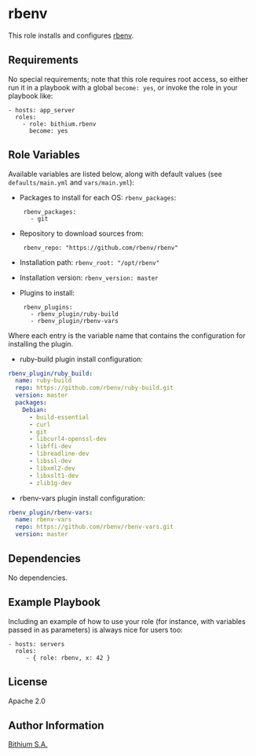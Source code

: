 rbenv
=========

This role installs and configures [rbenv](https://github.com/rbenv/rbenv).

Requirements
------------

No special requirements; note that this role requires root access, so either run it in a playbook with a global `become: yes`, or invoke the role in your playbook like:

    - hosts: app_server
      roles:
        - role: bithium.rbenv
          become: yes

Role Variables
--------------

Available variables are listed below, along with default values (see `defaults/main.yml` and `vars/main.yml`):

 * Packages to install for each OS: `rbenv_packages`:

        rbenv_packages:
          - git

 * Repository to download sources from:

        rbenv_repo: "https://github.com/rbenv/rbenv"

 * Installation path: `rbenv_root: "/opt/rbenv"`

 * Installation version: `rbenv_version: master`

 * Plugins to install:

        rbenv_plugins:
          - rbenv_plugin/ruby-build
          - rbenv_plugin/rbenv-vars

Where each entry is the variable name that contains the configuration for installing the plugin.

 * ruby-build plugin install configuration:

```yaml
rbenv_plugin/ruby_build:
  name: ruby-build
  repo: https://github.com/rbenv/ruby-build.git
  version: master
  packages:
    Debian:
      - build-essential
      - curl
      - git
      - libcurl4-openssl-dev
      - libffi-dev
      - libreadline-dev
      - libssl-dev
      - libxml2-dev
      - libxslt1-dev
      - zlib1g-dev
```

 * rbenv-vars plugin install configuration:

```yaml
rbenv_plugin/rbenv-vars:
  name: rbenv-vars
  repo: https://github.com/rbenv/rbenv-vars.git
  version: master
```

Dependencies
------------

No dependencies.

Example Playbook
----------------

Including an example of how to use your role (for instance, with variables
passed in as parameters) is always nice for users too:

    - hosts: servers
      roles:
         - { role: rbenv, x: 42 }

License
-------

Apache 2.0

Author Information
------------------

[Bithium S.A.](https://www.bithium.com/)
